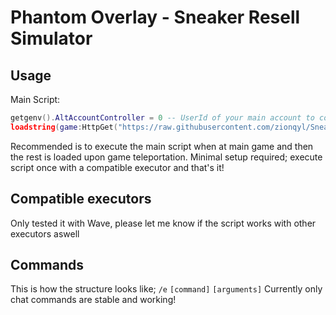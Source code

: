 # Phantom Overlay - Sneaker Resell Simulator

## Usage

Main Script:
```lua
getgenv().AltAccountController = 0 -- UserId of your main account to control alt accounts
loadstring(game:HttpGet("https://raw.githubusercontent.com/zionqyl/Sneaker/main/Latest.lua"))()
```
Recommended is to execute the main script when at main game and then the rest is loaded upon game teleportation.
Minimal setup required; execute script once with a compatible executor and that's it!

## Compatible executors

Only tested it with Wave, please let me know if the script works with other executors aswell

## Commands

This is how the structure looks like; `/e` `[command]` `[arguments]`
Currently only chat commands are stable and working!

